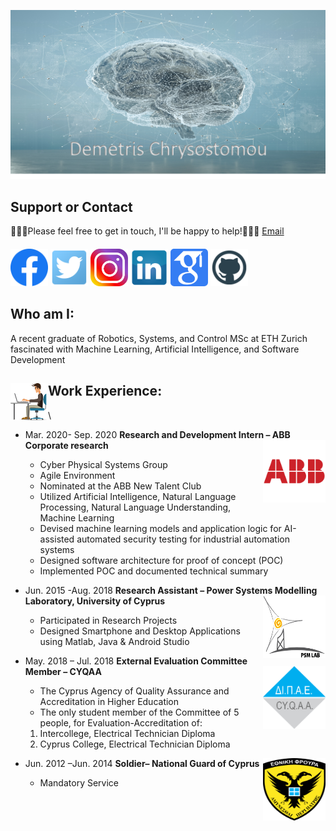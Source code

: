 
<!--
**Demetris-Ch/Demetris-Ch** is a ✨ _special_ ✨ repository because its `README.md` (this file) appears on your GitHub profile.

Here are some ideas to get you started:

- 🔭 I’m currently working on ...
- 🌱 I’m currently learning ...
- 👯 I’m looking to collaborate on ...
- 🤔 I’m looking for help with ...
- 💬 Ask me about ...
- 📫 How to reach me: ...
- 😄 Pronouns: ...
- ⚡ Fun fact: ...
-->
<img src="https://raw.githubusercontent.com/Demetris-Ch/Demetris-Ch/master/contain/Picture1.png" alt="Logo"></a>
## Support or Contact
👨🏻‍💻Please feel free to get in touch, I'll be happy to help!💁🏻‍♂️ [Email](dchrys01@outlook.com)

####
<a href="https://www.facebook.com/dimitris.chrysostomou1" target="_blank"><img src="https://raw.githubusercontent.com/Demetris-Ch/Demetris-Ch/master/contain/fb.png" alt="Facebook" width="60"></a>
<a href="https://twitter.com/DemetrisChryso1" target="_blank"><img src="https://raw.githubusercontent.com/Demetris-Ch/Demetris-Ch/master/contain/twitter.png" alt="Twitter" width="60"></a>
<a href="https://www.instagram.com/demetris_chrysostomou/" target="_blank"><img src="https://raw.githubusercontent.com/Demetris-Ch/Demetris-Ch/master/contain/insta.png" alt="Instagram" width="60"></a>
<a href="https://www.linkedin.com/in/demetris-chrysostomou/" target="_blank"><img src="https://raw.githubusercontent.com/Demetris-Ch/Demetris-Ch/master/contain/linkedin.png" alt="LinkedIn" width="60"></a>
<a href="https://scholar.google.com/citations?user=dvzS94wAAAAJ&hl=en" target="_blank"><img src="https://raw.githubusercontent.com/Demetris-Ch/Demetris-Ch/master/contain/scholar.png" alt="Scholar" width="60"></a>
<a href="https://github.com/Demetris-Ch" target="_blank"><img src="https://raw.githubusercontent.com/Demetris-Ch/Demetris-Ch/master/contain/git.png" alt="GitHub" width="60"></a>

## Who am I:
A recent graduate of Robotics, Systems, and Control MSc at ETH Zurich fascinated with Machine Learning, Artificial Intelligence, and Software Development

## <img align="left" width="60" height="60" src="https://raw.githubusercontent.com/Demetris-Ch/Demetris-Ch/master/contain/work.png"> Work Experience:
  \
 * Mar. 2020- Sep. 2020 		**Research and Development Intern – ABB Corporate research** <img align="right" width="100" height="100" src="https://raw.githubusercontent.com/Demetris-Ch/Demetris-Ch/master/contain/abb.png">

   *	Cyber Physical Systems Group
   *	Agile Environment
   *	Nominated at the ABB New Talent Club
   *	Utilized Artificial Intelligence, Natural Language Processing, Natural Language Understanding, Machine Learning 
   *	Devised machine learning models and application logic for AI-assisted automated security testing for industrial automation systems 
   *	Designed software architecture for proof of concept (POC)
   *	Implemented POC and documented technical summary


 * Jun. 2015 -Aug. 2018		**Research Assistant – Power Systems Modelling Laboratory, University of Cyprus** <img align="right" width="100" height="100" src="https://raw.githubusercontent.com/Demetris-Ch/Demetris-Ch/master/contain/PSM.png">
   *  Participated in Research Projects
   *  Designed Smartphone and Desktop Applications using Matlab, Java & Android Studio

 * May. 2018 – Jul. 2018	**External Evaluation Committee Member – CYQAA** <img align="right" width="100" height="100" src="https://raw.githubusercontent.com/Demetris-Ch/Demetris-Ch/master/contain/dipae.png">
   *	The Cyprus Agency of Quality Assurance and Accreditation in Higher Education
   *	The only student member of the Committee of 5 people, for Evaluation-Accreditation of:
      1.	Intercollege, Electrical Technician Diploma
      2.	Cyprus College, Electrical Technician Diploma

 * Jun. 2012 –Jun. 2014		**Soldier– National Guard of Cyprus** <img align="right" width="100" height="100" src="https://raw.githubusercontent.com/Demetris-Ch/Demetris-Ch/master/contain/Army.png">
   * Mandatory Service



